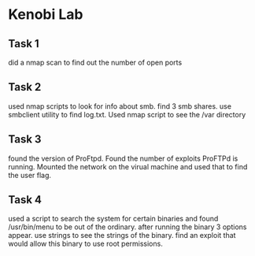 # Kenobi Lab

## Task 1

did a nmap scan to find out the number of open ports

## Task 2

used nmap scripts to look for info about smb. find 3 smb shares. use smbclient utility to find log.txt. Used nmap script to see the /var directory

## Task 3

found the version of ProFtpd. Found the number of exploits ProFTPd is running. Mounted the network on the virual machine and used that to find the user flag. 

## Task 4

used a script to search the system for certain binaries and found /usr/bin/menu to be out of the ordinary. after running the binary 3 options appear. use strings to see the strings of the binary. find an exploit that would allow this binary to use root permissions.